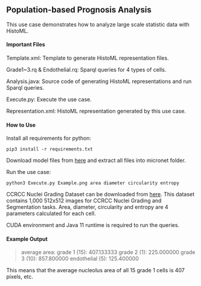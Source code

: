 ## Population-based Prognosis Analysis

This use case demonstrates how to analyze large scale statistic data with HistoML.

#### Important Files

Template.xml: Template to generate HistoML representation files.

Grade1~3.rq & Endothelial.rq: Sparql queries for 4 types of cells.

Analysis.java: Source code of generating HistoML representations and run Sparql queries.

Execute.py: Execute the use case.

Representation.xml: HistoML representation generated by this use case.

#### How to Use

Install all requirements for python:

```shell
pip3 install -r requirements.txt
```

Download model files from [here](https://drive.google.com/file/d/11S064aegdil-CI-SdYk0DHp2n7d2Nv-8/view?usp=sharing) and extract all files into micronet folder.

Run the use case:

```shell
python3 Execute.py Example.png area diameter circularity entropy
```

CCRCC Nuclei Grading Dataset can be downloaded from [here](https://dataset.chenli.group/home/ccrcc-grading). This dataset contains 1,000 512x512 images for CCRCC Nuclei Grading and Segmentation tasks. Area, diameter, circularity and entropy are 4 parameters calculated for each cell.

CUDA environment and Java 11 runtime is required to run the queries.

#### Example Output

> average area:
> grade 1 (15): 407.133333
> grade 2 (1): 225.000000
> grade 3 (10): 857.800000
> endothelial (5): 125.400000

This means that the average nucleolus area of all 15 grade 1 cells is 407 pixels, etc.


